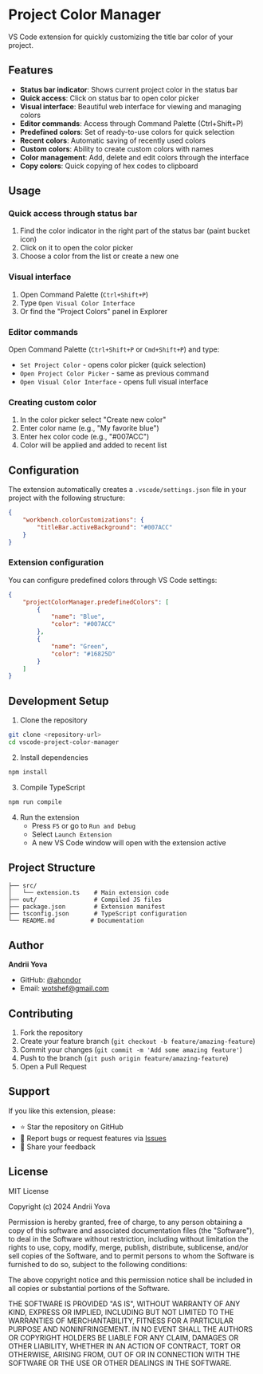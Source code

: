 # Project Color Manager

VS Code extension for quickly customizing the title bar color of your project.

## Features

- **Status bar indicator**: Shows current project color in the status bar
- **Quick access**: Click on status bar to open color picker
- **Visual interface**: Beautiful web interface for viewing and managing colors
- **Editor commands**: Access through Command Palette (Ctrl+Shift+P)
- **Predefined colors**: Set of ready-to-use colors for quick selection
- **Recent colors**: Automatic saving of recently used colors
- **Custom colors**: Ability to create custom colors with names
- **Color management**: Add, delete and edit colors through the interface
- **Copy colors**: Quick copying of hex codes to clipboard

## Usage

### Quick access through status bar
1. Find the color indicator in the right part of the status bar (paint bucket icon)
2. Click on it to open the color picker
3. Choose a color from the list or create a new one

### Visual interface
1. Open Command Palette (`Ctrl+Shift+P`)
2. Type `Open Visual Color Interface`
3. Or find the "Project Colors" panel in Explorer

### Editor commands
Open Command Palette (`Ctrl+Shift+P` or `Cmd+Shift+P`) and type:
- `Set Project Color` - opens color picker (quick selection)
- `Open Project Color Picker` - same as previous command
- `Open Visual Color Interface` - opens full visual interface

### Creating custom color
1. In the color picker select "Create new color"
2. Enter color name (e.g., "My favorite blue")
3. Enter hex color code (e.g., "#007ACC")
4. Color will be applied and added to recent list

## Configuration

The extension automatically creates a `.vscode/settings.json` file in your project with the following structure:

```json
{
    "workbench.colorCustomizations": {
        "titleBar.activeBackground": "#007ACC"
    }
}
```

### Extension configuration

You can configure predefined colors through VS Code settings:

```json
{
    "projectColorManager.predefinedColors": [
        {
            "name": "Blue",
            "color": "#007ACC"
        },
        {
            "name": "Green", 
            "color": "#16825D"
        }
    ]
}
```

## Development Setup

1. Clone the repository
```bash
git clone <repository-url>
cd vscode-project-color-manager
```

2. Install dependencies
```bash
npm install
```

3. Compile TypeScript
```bash
npm run compile
```

4. Run the extension
   - Press `F5` or go to `Run and Debug`
   - Select `Launch Extension`
   - A new VS Code window will open with the extension active

## Project Structure

```
├── src/
│   └── extension.ts    # Main extension code
├── out/                # Compiled JS files
├── package.json        # Extension manifest
├── tsconfig.json       # TypeScript configuration
└── README.md          # Documentation
```

## Author

**Andrii Yova**
- GitHub: [@ahondor](https://github.com/ahondor)
- Email: wotshef@gmail.com

## Contributing

1. Fork the repository
2. Create your feature branch (`git checkout -b feature/amazing-feature`)
3. Commit your changes (`git commit -m 'Add some amazing feature'`)
4. Push to the branch (`git push origin feature/amazing-feature`)
5. Open a Pull Request

## Support

If you like this extension, please:
- ⭐ Star the repository on GitHub
- 🐛 Report bugs or request features via [Issues](https://github.com/ahondor/vscode-project-color-manager/issues)
- 💬 Share your feedback

## License

MIT License

Copyright (c) 2024 Andrii Yova

Permission is hereby granted, free of charge, to any person obtaining a copy
of this software and associated documentation files (the "Software"), to deal
in the Software without restriction, including without limitation the rights
to use, copy, modify, merge, publish, distribute, sublicense, and/or sell
copies of the Software, and to permit persons to whom the Software is
furnished to do so, subject to the following conditions:

The above copyright notice and this permission notice shall be included in all
copies or substantial portions of the Software.

THE SOFTWARE IS PROVIDED "AS IS", WITHOUT WARRANTY OF ANY KIND, EXPRESS OR
IMPLIED, INCLUDING BUT NOT LIMITED TO THE WARRANTIES OF MERCHANTABILITY,
FITNESS FOR A PARTICULAR PURPOSE AND NONINFRINGEMENT. IN NO EVENT SHALL THE
AUTHORS OR COPYRIGHT HOLDERS BE LIABLE FOR ANY CLAIM, DAMAGES OR OTHER
LIABILITY, WHETHER IN AN ACTION OF CONTRACT, TORT OR OTHERWISE, ARISING FROM,
OUT OF OR IN CONNECTION WITH THE SOFTWARE OR THE USE OR OTHER DEALINGS IN THE
SOFTWARE. 